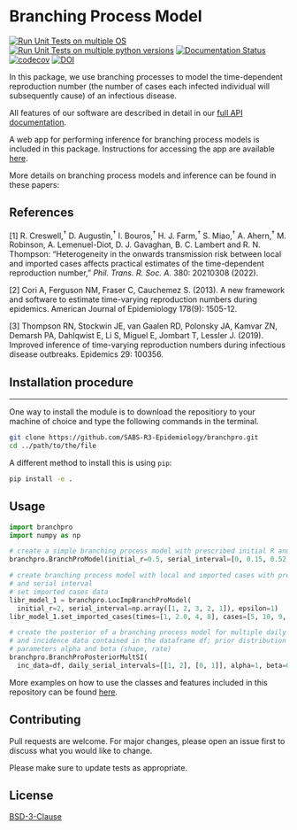 # Branching Process Model

[![Run Unit Tests on multiple OS](https://github.com/SABS-R3-Epidemiology/branchpro/actions/workflows/os-unittests.yml/badge.svg)](https://github.com/SABS-R3-Epidemiology/branchpro/actions/workflows/os-unittests.yml)
[![Run Unit Tests on multiple python versions](https://github.com/SABS-R3-Epidemiology/branchpro/actions/workflows/python-version-unittests.yml/badge.svg)](https://github.com/SABS-R3-Epidemiology/branchpro/actions/workflows/python-version-unittests.yml)
[![Documentation Status](https://readthedocs.org/projects/branchpro/badge/?version=latest)](https://branchpro.readthedocs.io/en/latest/?badge=latest)
[![codecov](https://codecov.io/gh/SABS-R3-Epidemiology/branchpro/branch/main/graph/badge.svg?token=UBJG0AICF9)](https://codecov.io/gh/SABS-R3-Epidemiology/branchpro/)
[![DOI](https://zenodo.org/badge/305988905.svg)](https://doi.org/10.5281/zenodo.14166376)

In this package, we use branching processes to model the time-dependent reproduction number (the number of cases each infected individual will subsequently cause) of an infectious disease.

All features of our software are described in detail in our
[full API documentation](https://branchpro.readthedocs.io/en/latest/).

A web app for performing inference for branching process models is included in this package. Instructions for accessing the app are available [here](https://sabs-r3-epidemiology.github.io/branchpro/).

More details on branching process models and inference can be found in these
papers:

## References

[1]
R. Creswell,<sup>†</sup> D. Augustin,<sup>†</sup> I. Bouros,<sup>†</sup> H. J. Farm,<sup>†</sup> S. Miao,<sup>†</sup> A. Ahern,<sup>†</sup> M. Robinson, A. Lemenuel-Diot, D. J. Gavaghan, B. C. Lambert and R. N. Thompson: “Heterogeneity in the onwards transmission risk between local and imported cases affects practical estimates of the time-dependent reproduction number,” <em>Phil. Trans. R. Soc. A.</em> 380: 20210308 (2022).

[2]
Cori A, Ferguson NM, Fraser C, Cauchemez S. (2013). A new framework and
software to estimate time-varying reproduction numbers during epidemics.
American Journal of Epidemiology 178(9): 1505-12.

[3]
Thompson RN, Stockwin JE, van Gaalen RD, Polonsky JA, Kamvar ZN, Demarsh PA,
Dahlqwist E, Li S, Miguel E, Jombart T, Lessler J. (2019). Improved inference of
time-varying reproduction numbers during infectious disease outbreaks.
Epidemics 29: 100356.

## Installation procedure

***
One way to install the module is to download the repositiory to your machine of choice and type the following commands in the terminal.

```bash
git clone https://github.com/SABS-R3-Epidemiology/branchpro.git
cd ../path/to/the/file
```

A different method to install this is using `pip`:

```bash
pip install -e .
```

## Usage

```python
import branchpro
import numpy as np

# create a simple branching process model with prescribed initial R and serial interval
branchpro.BranchProModel(initial_r=0.5, serial_interval=[0, 0.15, 0.52, 0.3, 0.01])

# create branching process model with local and imported cases with prescribed initial R
# and serial interval
# set imported cases data
libr_model_1 = branchpro.LocImpBranchProModel(
  initial_r=2, serial_interval=np.array([1, 2, 3, 2, 1]), epsilon=1)
libr_model_1.set_imported_cases(times=[1, 2.0, 4, 8], cases=[5, 10, 9, 2])

# create the posterior of a branching process model for multiple daily serial intervals
# and incidence data contained in the dataframe df; prior distribution is Gamma with
# parameters alpha and beta (shape, rate)
branchpro.BranchProPosteriorMultSI(
  inc_data=df, daily_serial_intervals=[[1, 2], [0, 1]], alpha=1, beta=0.2)
```

More examples on how to use the classes and features included in this repository can be found [here](https://github.com/SABS-R3-Epidemiology/branchpro/tree/main/examples).

## Contributing

Pull requests are welcome. For major changes, please open an issue first to discuss what you would like to change.

Please make sure to update tests as appropriate.

## License

[BSD-3-Clause](https://opensource.org/licenses/BSD-3-Clause)
